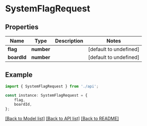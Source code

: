 # SystemFlagRequest


## Properties

Name | Type | Description | Notes
------------ | ------------- | ------------- | -------------
**flag** | **number** |  | [default to undefined]
**boardId** | **number** |  | [default to undefined]

## Example

```typescript
import { SystemFlagRequest } from './api';

const instance: SystemFlagRequest = {
    flag,
    boardId,
};
```

[[Back to Model list]](../README.md#documentation-for-models) [[Back to API list]](../README.md#documentation-for-api-endpoints) [[Back to README]](../README.md)
